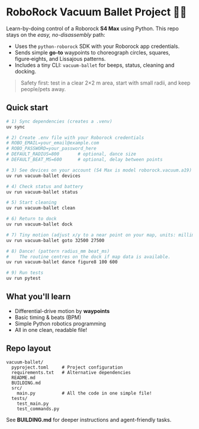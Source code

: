 # RoboRock Vacuum Ballet Project 🕺🤖

Learn-by-doing control of a Roborock **S4 Max** using Python. This repo stays on the _easy, no-disassembly_ path:

- Uses the `python-roborock` SDK with your Roborock app credentials.
- Sends simple **go‑to** waypoints to choreograph circles, squares, figure‑eights, and Lissajous patterns.
- Includes a tiny CLI: `vacuum-ballet` for beeps, status, cleaning and docking.

> Safety first: test in a clear 2×2 m area, start with small radii, and keep people/pets away.

## Quick start

```bash
# 1) Sync dependencies (creates a .venv)
uv sync

# 2) Create .env file with your Roborock credentials
# ROBO_EMAIL=your_email@example.com
# ROBO_PASSWORD=your_password_here
# DEFAULT_RADIUS=800       # optional, dance size
# DEFAULT_BEAT_MS=600      # optional, delay between points

# 3) See devices on your account (S4 Max is model roborock.vacuum.a19)
uv run vacuum-ballet devices

# 4) Check status and battery
uv run vacuum-ballet status

# 5) Start cleaning
uv run vacuum-ballet clean

# 6) Return to dock
uv run vacuum-ballet dock

# 7) Tiny motion (adjust x/y to a near point on your map, units: millimetres)
uv run vacuum-ballet goto 32500 27500

# 8) Dance! (pattern radius_mm beat_ms)
#    The routine centres on the dock if map data is available.
uv run vacuum-ballet dance figure8 100 600

# 9) Run tests
uv run pytest
```

## What you'll learn

- Differential-drive motion by **waypoints**
- Basic timing & beats (BPM)
- Simple Python robotics programming
- All in one clean, readable file!

## Repo layout

```
vacuum-ballet/
  pyproject.toml     # Project configuration
  requirements.txt   # Alternative dependencies
  README.md
  BUILDING.md
  src/
    main.py          # All the code in one simple file!
  tests/
    test_main.py
    test_commands.py
```

See **BUILDING.md** for deeper instructions and agent-friendly tasks.
